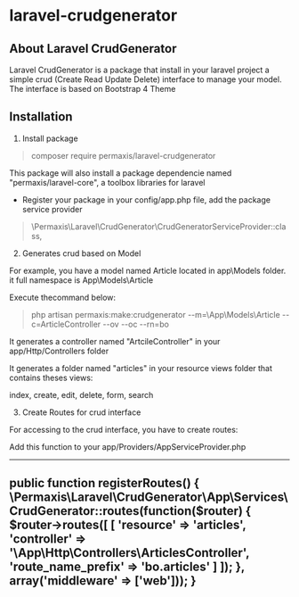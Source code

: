 # laravel-crudgenerator

## About Laravel CrudGenerator
Laravel CrudGenerator is a package that install in your laravel project a simple crud (Create Read Update Delete) interface to manage your model.
The interface is based on Bootstrap 4 Theme

## Installation
1. Install package

> composer require permaxis/laravel-crudgenerator

This package will also install a package dependencie named "permaxis/laravel-core", a toolbox libraries for laravel

- Register your package in your config/app.php file, add the package service provider

> \Permaxis\Laravel\CrudGenerator\CrudGeneratorServiceProvider::class,


2. Generates crud based on Model

For example, you have a model named Article located in app\Models folder. it full namespace is App\Models\Article

Execute thecommand below:

> php artisan permaxis:make:crudgenerator --m=\\App\\Models\\Article --c=ArticleController --ov --oc --rn=bo

It generates a controller named "ArtcileController" in your app/Http/Controllers folder

It generates a folder named "articles" in your resource views folder that contains theses views:

index, create, edit, delete, form, search

3. Create Routes for crud interface

For accessing to the crud interface, you have to create routes:

Add this function to your app/Providers/AppServiceProvider.php

---
public function registerRoutes()
    {
        \Permaxis\Laravel\CrudGenerator\App\Services\CrudGenerator::routes(function($router) {
            $router->routes([
                [
                    'resource' => 'articles',
                    'controller' => '\App\Http\Controllers\ArticlesController',
                    'route_name_prefix' => 'bo.articles'
                ]
            ]);
        }, array('middleware' => ['web']));
    }
---




